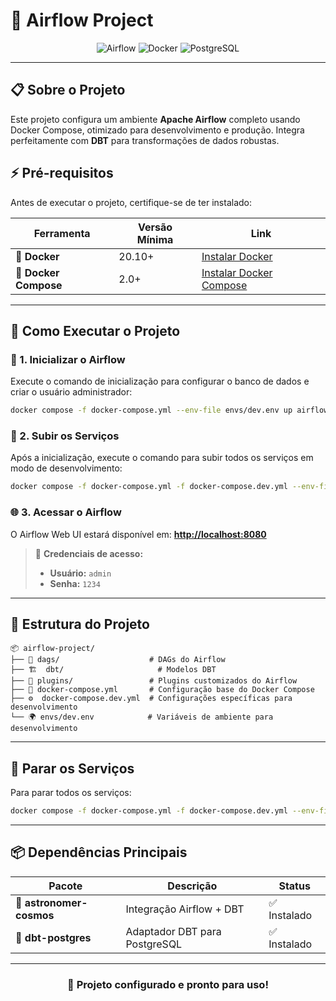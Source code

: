 # 🚀 Airflow Project

<div align="center">

![Airflow](https://img.shields.io/badge/Apache%20Airflow-017CEE?style=for-the-badge&logo=Apache%20Airflow&logoColor=white)
![Docker](https://img.shields.io/badge/docker-%230db7ed.svg?style=for-the-badge&logo=docker&logoColor=white)
![PostgreSQL](https://img.shields.io/badge/postgresql-4169e1?style=for-the-badge&logo=postgresql&logoColor=white)

</div>

---

## 📋 Sobre o Projeto

Este projeto configura um ambiente **Apache Airflow** completo usando Docker Compose, otimizado para desenvolvimento e produção. Integra perfeitamente com **DBT** para transformações de dados robustas.

## ⚡ Pré-requisitos

Antes de executar o projeto, certifique-se de ter instalado:

| Ferramenta | Versão Mínima | Link |
|------------|---------------|------|
| 🐳 **Docker** | 20.10+ | [Instalar Docker](https://docs.docker.com/get-docker/) |
| 🔧 **Docker Compose** | 2.0+ | [Instalar Docker Compose](https://docs.docker.com/compose/install/) |

---

## 🎯 Como Executar o Projeto

### 🔧 1. Inicializar o Airflow

Execute o comando de inicialização para configurar o banco de dados e criar o usuário administrador:

```bash
docker compose -f docker-compose.yml --env-file envs/dev.env up airflow-init
```

### 🚀 2. Subir os Serviços

Após a inicialização, execute o comando para subir todos os serviços em modo de desenvolvimento:

```bash
docker compose -f docker-compose.yml -f docker-compose.dev.yml --env-file envs/dev.env up -d
```

### 🌐 3. Acessar o Airflow

O Airflow Web UI estará disponível em: **[http://localhost:8080](http://localhost:8080)**

> 🔐 **Credenciais de acesso:**
> - **Usuário:** `admin`
> - **Senha:** `1234`

---

## 📁 Estrutura do Projeto

```
📦 airflow-project/
├── 🔄 dags/                    # DAGs do Airflow
├── 🏗️  dbt/                     # Modelos DBT
├── 🔌 plugins/                 # Plugins customizados do Airflow
├── 🐳 docker-compose.yml       # Configuração base do Docker Compose
├── ⚙️  docker-compose.dev.yml  # Configurações específicas para desenvolvimento
└── 🌍 envs/dev.env            # Variáveis de ambiente para desenvolvimento
```

---

## 🛑 Parar os Serviços

Para parar todos os serviços:

```bash
docker compose -f docker-compose.yml -f docker-compose.dev.yml --env-file envs/dev.env down
```

---

## 📦 Dependências Principais

| Pacote | Descrição | Status |
|--------|-----------|--------|
| 🌟 **astronomer-cosmos** | Integração Airflow + DBT | ✅ Instalado |
| 🐘 **dbt-postgres** | Adaptador DBT para PostgreSQL | ✅ Instalado |

---

<div align="center">

### 🎉 Projeto configurado e pronto para uso!